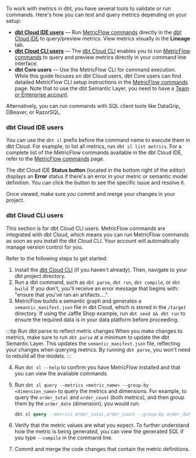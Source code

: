 To work with metrics in dbt, you have several tools to validate or run commands. Here's how you can test and query metrics depending on your setup:

- [**dbt Cloud IDE users**](#dbt-cloud-ide-users) &mdash; Run [MetricFlow commands](/docs/build/metricflow-commands#metricflow-commands) directly in the [dbt Cloud IDE](/docs/cloud/dbt-cloud-ide/develop-in-the-cloud) to query/preview metrics. View metrics visually in the **Lineage** tab.
- [**dbt Cloud CLI users**](#dbt-cloud-cli-users) &mdash; The [dbt Cloud CLI](/docs/cloud/cloud-cli-installation) enables you to run [MetricFlow commands](/docs/build/metricflow-commands#metricflow-commands) to query and preview metrics directly in your command line interface.
- **dbt Core users** &mdash; Use the MetricFlow CLI for command execution. While this guide focuses on dbt Cloud users, dbt Core users can find detailed MetricFlow CLI setup instructions in the [MetricFlow commands](/docs/build/metricflow-commands#metricflow-commands) page. Note that to use the dbt Semantic Layer, you need to have a [Team or Enterprise account](https://www.getdbt.com/).

Alternatively, you can run commands with SQL client tools like DataGrip, DBeaver, or RazorSQL.

### dbt Cloud IDE users

You can use the `dbt sl` prefix before the command name to execute them in dbt Cloud. For example, to list all metrics, run `dbt sl list metrics`. For a complete list of the MetricFlow commands available in the dbt Cloud IDE, refer to the [MetricFlow commands](/docs/build/metricflow-commands#metricflow-commandss) page.

The dbt Cloud IDE **Status button** (located in the bottom right of the editor) displays an **Error** status if there's an error in your metric or semantic model definition. You can click the button to see the specific issue and resolve it.

Once viewed, make sure you commit and merge your changes in your project.

<Lightbox src="/img/docs/dbt-cloud/semantic-layer/sl-ide-dag.jpg" title="Validate your metrics using the Lineage tab in the IDE." />

### dbt Cloud CLI users

This section is for dbt Cloud CLI users. MetricFlow commands are integrated with dbt Cloud, which means you can run MetricFlow commands as soon as you install the dbt Cloud CLI. Your account will automatically manage version control for you.

Refer to the following steps to get started:

1. Install the [dbt Cloud CLI](/docs/cloud/cloud-cli-installation) (if you haven't already). Then, navigate to your dbt project directory.
2. Run a dbt command, such as `dbt parse`, `dbt run`, `dbt compile`, or `dbt build`. If you don't, you'll receive an error message that begins with: "ensure that you've ran an artifacts....".
3. MetricFlow builds a semantic graph and generates a `semantic_manifest.json` file in dbt Cloud, which is stored in the `/target` directory. If using the Jaffle Shop example, run `dbt seed && dbt run` to ensure the required data is in your data platform before proceeding.

:::tip Run dbt parse to reflect metric changes
When you make changes to metrics, make sure to run `dbt parse` at a minimum to update the dbt Semantic Layer. This updates the `semantic_manifest.json` file, reflecting your changes when querying metrics. By running `dbt parse`, you won't need to rebuild all the models.
:::

4. Run `dbt sl --help` to confirm you have MetricFlow installed and that you can view the available commands.
5. Run `dbt sl query --metrics <metric_name> --group-by <dimension_name>` to query the metrics and dimensions. For example, to query the `order_total` and `order_count` (both metrics), and then group them by the `order_date` (dimension), you would run:

   ```sql
   dbt sl query --metrics order_total,order_count --group-by order_date
   ```
6. Verify that the metric values are what you expect. To further understand how the metric is being generated, you can view the generated SQL if you type `--compile` in the command line.
7. Commit and merge the code changes that contain the metric definitions.
